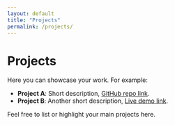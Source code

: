 ```yaml
---
layout: default
title: "Projects"
permalink: /projects/
---
```


# Projects

Here you can showcase your work. For example:

- **Project A**: Short description, [GitHub repo link](#).
- **Project B**: Another short description, [Live demo link](#).

Feel free to list or highlight your main projects here.
